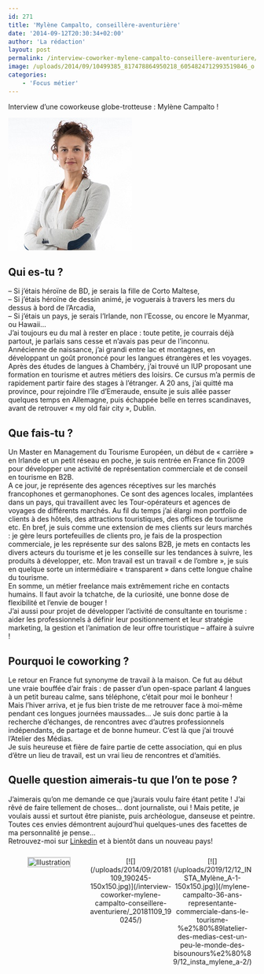 ```yaml
---
id: 271
title: 'Mylène Campalto, conseillère-aventurière'
date: '2014-09-12T20:30:34+02:00'
author: 'La rédaction'
layout: post
permalink: /interview-coworker-mylene-campalto-conseillere-aventuriere/
image: /uploads/2014/09/10499385_817478864950218_6054824712993519846_o.jpg
categories:
    - 'Focus métier'
---
```


Interview d’une coworkeuse globe-trotteuse : Mylène Campalto !

![](/uploads/2014/09/mylene_campalto08.jpg)

## Qui es-tu ?

– Si j’étais héroïne de BD, je serais la fille de Corto Maltese,  
– Si j’étais héroïne de dessin animé, je voguerais à travers les mers du dessus à bord de l’Arcadia,  
– Si j’étais un pays, je serais l’Irlande, non l’Ecosse, ou encore le Myanmar, ou Hawaii…  
J’ai toujours eu du mal à rester en place : toute petite, je courrais déjà partout, je parlais sans cesse et n’avais pas peur de l’inconnu.  
Annécienne de naissance, j’ai grandi entre lac et montagnes, en développant un goût prononcé pour les langues étrangères et les voyages. Après des études de langues à Chambéry, j’ai trouvé un IUP proposant une formation en tourisme et autres métiers des loisirs. Ce cursus m’a permis de rapidement partir faire des stages à l’étranger. A 20 ans, j’ai quitté ma province, pour rejoindre l’île d’Emeraude, ensuite je suis allée passer quelques temps en Allemagne, puis échappée belle en terres scandinaves, avant de retrouver « my old fair city », Dublin.

## Que fais-tu ?

Un Master en Management du Tourisme Européen, un début de « carrière » en Irlande et un petit réseau en poche, je suis rentrée en France fin 2009 pour développer une activité de représentation commerciale et de conseil en tourisme en B2B.  
A ce jour, je représente des agences réceptives sur les marchés francophones et germanophones. Ce sont des agences locales, implantées dans un pays, qui travaillent avec les Tour-opérateurs et agences de voyages de différents marchés. Au fil du temps j’ai élargi mon portfolio de clients à des hôtels, des attractions touristiques, des offices de tourisme etc. En bref, je suis comme une extension de mes clients sur leurs marchés : je gère leurs portefeuilles de clients pro, je fais de la prospection commerciale, je les représente sur des salons B2B, je mets en contacts les divers acteurs du tourisme et je les conseille sur les tendances à suivre, les produits à développer, etc. Mon travail est un travail « de l’ombre », je suis en quelque sorte un intermédiaire « transparent » dans cette longue chaîne du tourisme.  
En somme, un métier freelance mais extrêmement riche en contacts humains. Il faut avoir la tchatche, de la curiosité, une bonne dose de flexibilité et l’envie de bouger !  
J’ai aussi pour projet de développer l’activité de consultante en tourisme : aider les professionnels à définir leur positionnement et leur stratégie marketing, la gestion et l’animation de leur offre touristique – affaire à suivre !

## Pourquoi le coworking ?

Le retour en France fut synonyme de travail à la maison. Ce fut au début une vraie bouffée d’air frais : de passer d’un open-space parlant 4 langues à un petit bureau calme, sans téléphone, c’était pour moi le bonheur !  
Mais l’hiver arriva, et je fus bien triste de me retrouver face à moi-même pendant ces longues journées maussades… Je suis donc partie à la recherche d’échanges, de rencontres avec d’autres professionnels indépendants, de partage et de bonne humeur. C’est là que j’ai trouvé l’Atelier des Médias.  
Je suis heureuse et fière de faire partie de cette association, qui en plus d’être un lieu de travail, est un vrai lieu de rencontres et d’amitiés.

## Quelle question aimerais-tu que l’on te pose ?

J’aimerais qu’on me demande ce que j’aurais voulu faire étant petite ! J’ai rêvé de faire tellement de choses… dont journaliste, oui ! Mais petite, je voulais aussi et surtout être pianiste, puis archéologue, danseuse et peintre. Toutes ces envies démontrent aujourd’hui quelques-unes des facettes de ma personnalité je pense…  
Retrouvez-moi sur [Linkedin](https://www.linkedin.com/in/myl%C3%A8ne-campalto-82051791/) et à bientôt dans un nouveau pays!

 <style type="text/css">
			#gallery-7 {
				margin: auto;
			}
			#gallery-7 .gallery-item {
				float: left;
				margin-top: 10px;
				text-align: center;
				width: 33%;
			}
			#gallery-7 img {
				border: 2px solid #cfcfcf;
			}
			#gallery-7 .gallery-caption {
				margin-left: 0;
			}
			/* see gallery_shortcode() in wp-includes/media.php */
		</style>

<div class="gallery galleryid-271 gallery-columns-3 gallery-size-thumbnail" id="gallery-7"><dl class="gallery-item"> <dt class="gallery-icon landscape"> <img src="/uploads/2014/09/10499385_817478864950218_6054824712993519846_o-150x150.jpg" alt="Illustration"> </dt></dl><dl class="gallery-item"> <dt class="gallery-icon landscape"> [![](/uploads/2014/09/20181109_190245-150x150.jpg)](/interview-coworker-mylene-campalto-conseillere-aventuriere/_20181109_190245/) </dt></dl><dl class="gallery-item"> <dt class="gallery-icon landscape"> [![](/uploads/2019/12/12_INSTA_Mylène_A-1-150x150.jpg)](/mylene-campalto-36-ans-representante-commerciale-dans-le-tourisme-%e2%80%89latelier-des-medias-cest-un-peu-le-monde-des-bisounours%e2%80%89/12_insta_mylene_a-2/) </dt></dl>  
 </div>